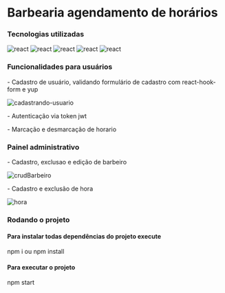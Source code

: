 # Barbearia agendamento de horários

### Tecnologias utilizadas

<div>
  <img alt='react' src='https://img.shields.io/badge/React-20232A?style=for-the-badge&logo=react&logoColor=61DAFB' />
  <img alt='react' src='https://img.shields.io/badge/TypeScript-007ACC?style=for-the-badge&logo=typescript&logoColor=white' />
  <img alt='react' src='https://img.shields.io/badge/Bootstrap-563D7C?style=for-the-badge&logo=bootstrap&logoColor=white' />
  <img alt='react' src='https://img.shields.io/badge/HTML-239120?style=for-the-badge&logo=html5&logoColor=white' />
  <img alt='react' src='https://img.shields.io/badge/CSS-239120?&style=for-the-badge&logo=css3&logoColor=white' />
</div>

### Funcionalidades para usuários

<p>
  - Cadastro de usuário, validando formulário de cadastro com react-hook-form e yup
</p>

![cadastrando-usuario](https://user-images.githubusercontent.com/96303722/205068642-8ffd5b61-18b6-4b37-9738-7ca155819d9d.gif)


<p>- Autenticação via token jwt</p>
<p>- Marcação e desmarcação de horario</p>

### Painel administrativo

<p>- Cadastro, exclusao e edição de barbeiro</p>

![crudBarbeiro](https://user-images.githubusercontent.com/96303722/205078964-437041b0-369d-458d-8718-79ac870be979.gif)

<p>- Cadastro e exclusão de hora</p>

![hora](https://user-images.githubusercontent.com/96303722/205080780-aeaa246d-e96a-4546-ad90-b3419bf0d0b3.gif)

### Rodando o projeto

#### Para instalar todas dependências do projeto execute
<p>npm i ou npm install</p>

#### Para executar o projeto
<p>npm start</p>
